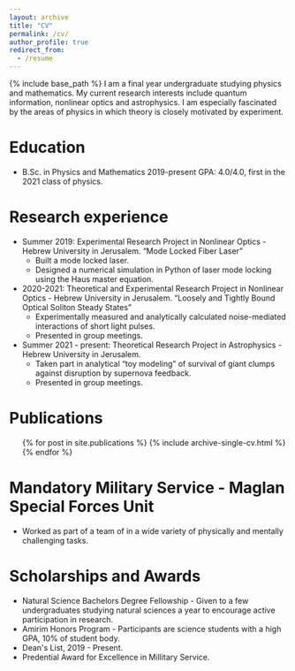 ```yaml
---
layout: archive
title: "CV"
permalink: /cv/
author_profile: true
redirect_from:
  - /resume
---
```


{% include base_path %}
I am a final year undergraduate studying physics and mathematics. My current research interests include quantum information, nonlinear optics and astrophysics. I am especially fascinated by the areas of physics in which theory is closely motivated by experiment. 

Education
======
* B.Sc. in Physics and Mathematics 2019-present
  GPA: 4.0/4.0, first in the 2021 class of physics.

Research experience
======
* Summer 2019: Experimental Research Project in Nonlinear Optics - Hebrew University in Jerusalem.
  “Mode Locked Fiber Laser”
  * Built a mode locked laser.
  * Designed a numerical simulation in Python of laser mode locking using the Haus master equation.
* 2020-2021: Theoretical and Experimental Research Project in Nonlinear Optics - Hebrew University in Jerusalem.
   “Loosely and Tightly Bound Optical Soliton Steady States”
  * Experimentally measured and analytically calculated noise-mediated interactions of short light pulses.
  * Presented in group meetings.
* Summer 2021 - present: Theoretical Research Project in Astrophysics - Hebrew University in Jerusalem.
    * Taken part in analytical “toy modeling” of survival of giant clumps against disruption by supernova feedback.
    * Presented in group meetings.

Publications
======
  <ul>{% for post in site.publications %}
    {% include archive-single-cv.html %}
 {% endfor %}</ul>

Mandatory Military Service - Maglan Special Forces Unit
======
* Worked as part of a team of in a wide variety of physically and mentally challenging tasks.
  
Scholarships and Awards
======
* Natural Science Bachelors Degree Fellowship - Given to a few undergraduates studying natural sciences a year to encourage active participation in research.
* Amirim Honors Program - Participants are science students with a high GPA, 10% of student body. 
* Dean's List, 2019 - Present.
* Predential Award for Excellence in Millitary Service.
    


